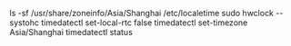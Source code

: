 ls -sf /usr/share/zoneinfo/Asia/Shanghai /etc/localetime
sudo hwclock --systohc
timedatectl set-local-rtc false
timedatectl set-timezone Asia/Shanghai
timedatectl status

